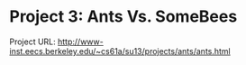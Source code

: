 Project 3: Ants Vs. SomeBees
====================

Project URL: http://www-inst.eecs.berkeley.edu/~cs61a/su13/projects/ants/ants.html



